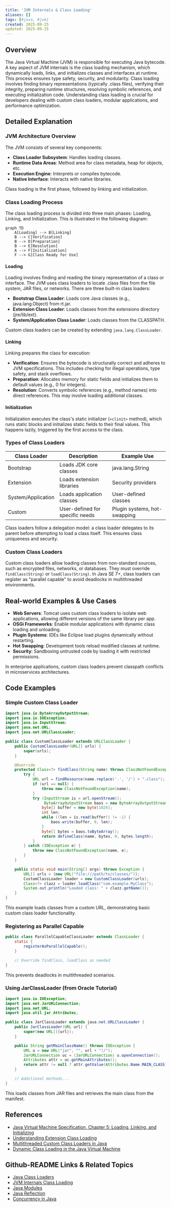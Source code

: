 ```yaml
---
title: 'JVM Internals & Class Loading'
aliases: []
tags: [#java, #jvm]
created: 2025-09-25
updated: 2025-09-25
---
```


## Overview

The Java Virtual Machine (JVM) is responsible for executing Java bytecode. A key aspect of JVM internals is the class loading mechanism, which dynamically loads, links, and initializes classes and interfaces at runtime. This process ensures type safety, security, and modularity. Class loading involves finding binary representations (typically .class files), verifying their integrity, preparing runtime structures, resolving symbolic references, and executing initialization code. Understanding class loading is crucial for developers dealing with custom class loaders, modular applications, and performance optimization.

## Detailed Explanation

### JVM Architecture Overview

The JVM consists of several key components:
- **Class Loader Subsystem**: Handles loading classes.
- **Runtime Data Areas**: Method area for class metadata, heap for objects, etc.
- **Execution Engine**: Interprets or compiles bytecode.
- **Native Interface**: Interacts with native libraries.

Class loading is the first phase, followed by linking and initialization.

### Class Loading Process

The class loading process is divided into three main phases: Loading, Linking, and Initialization. This is illustrated in the following diagram:

```mermaid
graph TD
    A[Loading] --> B[Linking]
    B --> C[Verification]
    B --> D[Preparation]
    B --> E[Resolution]
    A --> F[Initialization]
    F --> G[Class Ready for Use]
```

#### Loading
Loading involves finding and reading the binary representation of a class or interface. The JVM uses class loaders to locate .class files from the file system, JAR files, or networks. There are three built-in class loaders:
- **Bootstrap Class Loader**: Loads core Java classes (e.g., java.lang.Object) from rt.jar.
- **Extension Class Loader**: Loads classes from the extensions directory (jre/lib/ext).
- **System/Application Class Loader**: Loads classes from the CLASSPATH.

Custom class loaders can be created by extending `java.lang.ClassLoader`.

#### Linking
Linking prepares the class for execution:
- **Verification**: Ensures the bytecode is structurally correct and adheres to JVM specifications. This includes checking for illegal operations, type safety, and stack overflows.
- **Preparation**: Allocates memory for static fields and initializes them to default values (e.g., 0 for integers).
- **Resolution**: Converts symbolic references (e.g., method names) into direct references. This may involve loading additional classes.

#### Initialization
Initialization executes the class's static initializer (`<clinit>` method), which runs static blocks and initializes static fields to their final values. This happens lazily, triggered by the first access to the class.

### Types of Class Loaders

| Class Loader | Description | Example Use |
|--------------|-------------|-------------|
| Bootstrap | Loads JDK core classes | java.lang.String |
| Extension | Loads extension libraries | Security providers |
| System/Application | Loads application classes | User-defined classes |
| Custom | User-defined for specific needs | Plugin systems, hot-swapping |

Class loaders follow a delegation model: a class loader delegates to its parent before attempting to load a class itself. This ensures class uniqueness and security.

### Custom Class Loaders

Custom class loaders allow loading classes from non-standard sources, such as encrypted files, networks, or databases. They must override `findClass(String)` or `loadClass(String)`. In Java SE 7+, class loaders can register as "parallel capable" to avoid deadlocks in multithreaded environments.

## Real-world Examples & Use Cases

- **Web Servers**: Tomcat uses custom class loaders to isolate web applications, allowing different versions of the same library per app.
- **OSGi Frameworks**: Enable modular applications with dynamic class loading and unloading.
- **Plugin Systems**: IDEs like Eclipse load plugins dynamically without restarting.
- **Hot Swapping**: Development tools reload modified classes at runtime.
- **Security**: Sandboxing untrusted code by loading it with restricted permissions.

In enterprise applications, custom class loaders prevent classpath conflicts in microservices architectures.

## Code Examples

### Simple Custom Class Loader

```java
import java.io.ByteArrayOutputStream;
import java.io.IOException;
import java.io.InputStream;
import java.net.URL;
import java.net.URLClassLoader;

public class CustomClassLoader extends URLClassLoader {
    public CustomClassLoader(URL[] urls) {
        super(urls);
    }

    @Override
    protected Class<?> findClass(String name) throws ClassNotFoundException {
        try {
            URL url = findResource(name.replace('.', '/') + ".class");
            if (url == null) {
                throw new ClassNotFoundException(name);
            }
            try (InputStream is = url.openStream();
                 ByteArrayOutputStream baos = new ByteArrayOutputStream()) {
                byte[] buffer = new byte[1024];
                int len;
                while ((len = is.read(buffer)) != -1) {
                    baos.write(buffer, 0, len);
                }
                byte[] bytes = baos.toByteArray();
                return defineClass(name, bytes, 0, bytes.length);
            }
        } catch (IOException e) {
            throw new ClassNotFoundException(name, e);
        }
    }

    public static void main(String[] args) throws Exception {
        URL[] urls = {new URL("file:///path/to/classes/")};
        CustomClassLoader loader = new CustomClassLoader(urls);
        Class<?> clazz = loader.loadClass("com.example.MyClass");
        System.out.println("Loaded class: " + clazz.getName());
    }
}
```

This example loads classes from a custom URL, demonstrating basic custom class loader functionality.

### Registering as Parallel Capable

```java
public class ParallelCapableClassLoader extends ClassLoader {
    static {
        registerAsParallelCapable();
    }

    // Override findClass, loadClass as needed
}
```

This prevents deadlocks in multithreaded scenarios.

### Using JarClassLoader (from Oracle Tutorial)

```java
import java.io.IOException;
import java.net.JarURLConnection;
import java.net.URL;
import java.util.jar.Attributes;

public class JarClassLoader extends java.net.URLClassLoader {
    public JarClassLoader(URL url) {
        super(new URL[]{url});
    }

    public String getMainClassName() throws IOException {
        URL u = new URL("jar", "", url + "!/");
        JarURLConnection uc = (JarURLConnection) u.openConnection();
        Attributes attr = uc.getMainAttributes();
        return attr != null ? attr.getValue(Attributes.Name.MAIN_CLASS) : null;
    }

    // Additional methods...
}
```

This loads classes from JAR files and retrieves the main class from the manifest.

## References

- [Java Virtual Machine Specification, Chapter 5: Loading, Linking, and Initializing](https://docs.oracle.com/javase/specs/jvms/se21/html/jvms-5.html)
- [Understanding Extension Class Loading](https://docs.oracle.com/javase/tutorial/deployment/jar/jarclassloader.html)
- [Multithreaded Custom Class Loaders in Java](https://docs.oracle.com/javase/8/docs/technotes/guides/lang/cl-mt.html)
- [Dynamic Class Loading in the Java Virtual Machine](https://www.oracle.com/technetwork/java/javase/tech/classloaders-141564.html)

## Github-README Links & Related Topics

- [Java Class Loaders](./java-class-loaders)
- [JVM Internals Class Loading](./jvm-internals-class-loading)
- [Java Modules](./java-modules)
- [Java Reflection](./java-reflection)
- [Concurrency in Java](./java-concurrent-programming-patterns)